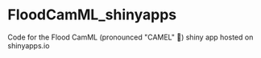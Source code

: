 # FloodCamML_shinyapps
Code for the Flood CamML (pronounced "CAMEL" 🐫) shiny app hosted on shinyapps.io
